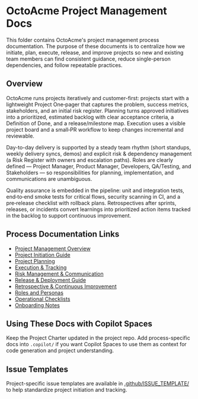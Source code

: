 # OctoAcme Project Management Docs

This folder contains OctoAcme's project management process documentation. The purpose of these documents is to centralize how we initiate, plan, execute, release, and improve projects so new and existing team members can find consistent guidance, reduce single-person dependencies, and follow repeatable practices.

## Overview

OctoAcme runs projects iteratively and customer-first: projects start with a lightweight Project One‑pager that captures the problem, success metrics, stakeholders, and an initial risk register. Planning turns approved initiatives into a prioritized, estimated backlog with clear acceptance criteria, a Definition of Done, and a release/milestone map. Execution uses a visible project board and a small‑PR workflow to keep changes incremental and reviewable.

Day-to-day delivery is supported by a steady team rhythm (short standups, weekly delivery syncs, demos) and explicit risk & dependency management (a Risk Register with owners and escalation paths). Roles are clearly defined — Project Manager, Product Manager, Developers, QA/Testing, and Stakeholders — so responsibilities for planning, implementation, and communications are unambiguous.

Quality assurance is embedded in the pipeline: unit and integration tests, end‑to‑end smoke tests for critical flows, security scanning in CI, and a pre‑release checklist with rollback plans. Retrospectives after sprints, releases, or incidents convert learnings into prioritized action items tracked in the backlog to support continuous improvement.

## Process Documentation Links

- [Project Management Overview](octoacme-project-management-overview.md)
- [Project Initiation Guide](octoacme-project-initiation.md)
- [Project Planning](octoacme-project-planning.md)
- [Execution & Tracking](octoacme-execution-and-tracking.md)
- [Risk Management & Communication](octoacme-risks-and-communication.md)
- [Release & Deployment Guide](octoacme-release-and-deployment.md)
- [Retrospective & Continuous Improvement](octoacme-retrospective-and-continuous-improvement.md)
- [Roles and Personas](octoacme-roles-and-personas.md)
- [Operational Checklists](octoacme-checklists.md)
- [Onboarding Notes](octoacme-onboarding-notes.md)

## Using These Docs with Copilot Spaces

Keep the Project Charter updated in the project repo. Add process-specific docs into `.copilot/` if you want Copilot Spaces to use them as context for code generation and project understanding.

## Issue Templates

Project-specific issue templates are available in [.github/ISSUE_TEMPLATE/](.github/ISSUE_TEMPLATE/) to help standardize project initiation and tracking.
